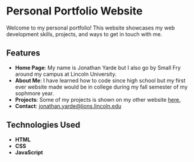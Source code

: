 # Personal Portfolio Website

Welcome to my personal portfolio! This website showcases my web development skills, projects, and ways to get in touch with me.

## Features

- **Home Page**: My name is Jonathan Yarde but I also go by Small Fry around my campus at Lincoln University.
- **About Me**: I have learned how to code since high school but my first ever website made would be in college during my fall semester of my sophmore year.
- **Projects**: Some of my projects is shown on my other website <a href="https://smallfry333.github.io/Smallfry333/"> here.</a>
- **Contact**: jonathan.yarde@lions.lincoln.edu

## Technologies Used

- **HTML**
- **CSS**
- **JavaScript**



